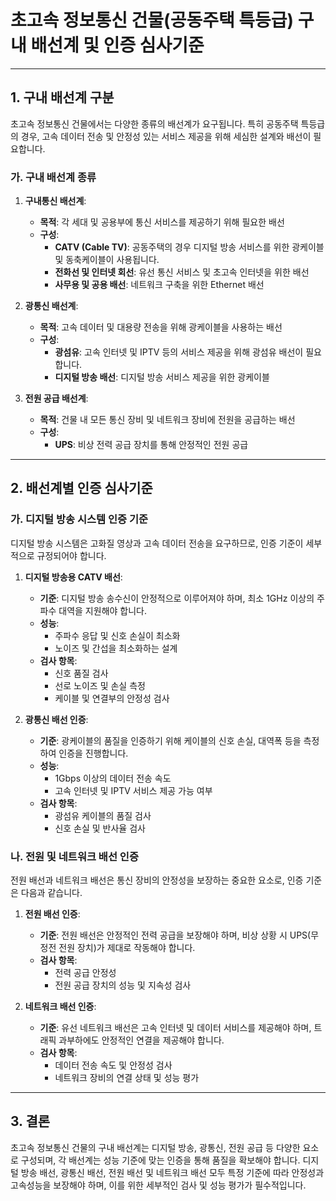 # 초고속 정보통신 건물(공동주택 특등급) 구내 배선계 및 인증 심사기준

---

## 1. 구내 배선계 구분
초고속 정보통신 건물에서는 다양한 종류의 배선계가 요구됩니다. 특히 공동주택 특등급의 경우, 고속 데이터 전송 및 안정성 있는 서비스 제공을 위해 세심한 설계와 배선이 필요합니다.

### 가. **구내 배선계 종류**
1. **구내통신 배선계**:
   - **목적**: 각 세대 및 공용부에 통신 서비스를 제공하기 위해 필요한 배선
   - **구성**:
     - **CATV (Cable TV)**: 공동주택의 경우 디지털 방송 서비스를 위한 광케이블 및 동축케이블이 사용됩니다.
     - **전화선 및 인터넷 회선**: 유선 통신 서비스 및 초고속 인터넷을 위한 배선
     - **사무용 및 공용 배선**: 네트워크 구축을 위한 Ethernet 배선

2. **광통신 배선계**:
   - **목적**: 고속 데이터 및 대용량 전송을 위해 광케이블을 사용하는 배선
   - **구성**:
     - **광섬유**: 고속 인터넷 및 IPTV 등의 서비스 제공을 위해 광섬유 배선이 필요합니다.
     - **디지털 방송 배선**: 디지털 방송 서비스 제공을 위한 광케이블

3. **전원 공급 배선계**:
   - **목적**: 건물 내 모든 통신 장비 및 네트워크 장비에 전원을 공급하는 배선
   - **구성**:
     - **UPS**: 비상 전력 공급 장치를 통해 안정적인 전원 공급

---

## 2. 배선계별 인증 심사기준

### 가. **디지털 방송 시스템 인증 기준**
디지털 방송 시스템은 고화질 영상과 고속 데이터 전송을 요구하므로, 인증 기준이 세부적으로 규정되어야 합니다.

1. **디지털 방송용 CATV 배선**:
   - **기준**: 디지털 방송 송수신이 안정적으로 이루어져야 하며, 최소 1GHz 이상의 주파수 대역을 지원해야 합니다.
   - **성능**:
     - 주파수 응답 및 신호 손실이 최소화
     - 노이즈 및 간섭을 최소화하는 설계
   - **검사 항목**:
     - 신호 품질 검사
     - 선로 노이즈 및 손실 측정
     - 케이블 및 연결부의 안정성 검사

2. **광통신 배선 인증**:
   - **기준**: 광케이블의 품질을 인증하기 위해 케이블의 신호 손실, 대역폭 등을 측정하여 인증을 진행합니다.
   - **성능**:
     - 1Gbps 이상의 데이터 전송 속도
     - 고속 인터넷 및 IPTV 서비스 제공 가능 여부
   - **검사 항목**:
     - 광섬유 케이블의 품질 검사
     - 신호 손실 및 반사율 검사

### 나. **전원 및 네트워크 배선 인증**
전원 배선과 네트워크 배선은 통신 장비의 안정성을 보장하는 중요한 요소로, 인증 기준은 다음과 같습니다.

1. **전원 배선 인증**:
   - **기준**: 전원 배선은 안정적인 전력 공급을 보장해야 하며, 비상 상황 시 UPS(무정전 전원 장치)가 제대로 작동해야 합니다.
   - **검사 항목**:
     - 전력 공급 안정성
     - 전원 공급 장치의 성능 및 지속성 검사

2. **네트워크 배선 인증**:
   - **기준**: 유선 네트워크 배선은 고속 인터넷 및 데이터 서비스를 제공해야 하며, 트래픽 과부하에도 안정적인 연결을 제공해야 합니다.
   - **검사 항목**:
     - 데이터 전송 속도 및 안정성 검사
     - 네트워크 장비의 연결 상태 및 성능 평가

---

## 3. 결론
초고속 정보통신 건물의 구내 배선계는 디지털 방송, 광통신, 전원 공급 등 다양한 요소로 구성되며, 각 배선계는 성능 기준에 맞는 인증을 통해 품질을 확보해야 합니다. 디지털 방송 배선, 광통신 배선, 전원 배선 및 네트워크 배선 모두 특정 기준에 따라 안정성과 고속성능을 보장해야 하며, 이를 위한 세부적인 검사 및 성능 평가가 필수적입니다.
